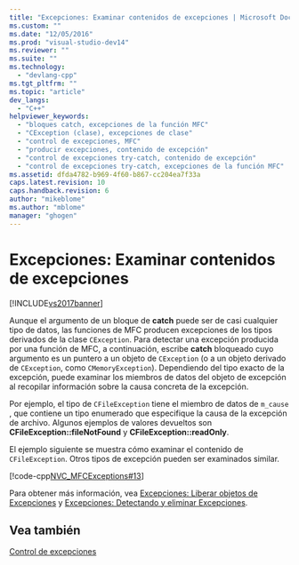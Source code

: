 ```yaml
---
title: "Excepciones: Examinar contenidos de excepciones | Microsoft Docs"
ms.custom: ""
ms.date: "12/05/2016"
ms.prod: "visual-studio-dev14"
ms.reviewer: ""
ms.suite: ""
ms.technology: 
  - "devlang-cpp"
ms.tgt_pltfrm: ""
ms.topic: "article"
dev_langs: 
  - "C++"
helpviewer_keywords: 
  - "bloques catch, excepciones de la función MFC"
  - "CException (clase), excepciones de clase"
  - "control de excepciones, MFC"
  - "producir excepciones, contenido de excepción"
  - "control de excepciones try-catch, contenido de excepción"
  - "control de excepciones try-catch, excepciones de la función MFC"
ms.assetid: dfda4782-b969-4f60-b867-cc204ea7f33a
caps.latest.revision: 10
caps.handback.revision: 6
author: "mikeblome"
ms.author: "mblome"
manager: "ghogen"
---
```

# Excepciones: Examinar contenidos de excepciones
[!INCLUDE[vs2017banner](../assembler/inline/includes/vs2017banner.md)]

Aunque el argumento de un bloque de **catch** puede ser de casi cualquier tipo de datos, las funciones de MFC producen excepciones de los tipos derivados de la clase `CException`.  Para detectar una excepción producida por una función de MFC, a continuación, escribe **catch** bloqueado cuyo argumento es un puntero a un objeto de `CException` \(o a un objeto derivado de `CException`, como `CMemoryException`\).  Dependiendo del tipo exacto de la excepción, puede examinar los miembros de datos del objeto de excepción al recopilar información sobre la causa concreta de la excepción.  
  
 Por ejemplo, el tipo de `CFileException` tiene el miembro de datos de `m_cause` , que contiene un tipo enumerado que especifique la causa de la excepción de archivo.  Algunos ejemplos de valores devueltos son **CFileException::fileNotFound** y **CFileException::readOnly**.  
  
 El ejemplo siguiente se muestra cómo examinar el contenido de `CFileException`.  Otros tipos de excepción pueden ser examinados similar.  
  
 [!code-cpp[NVC_MFCExceptions#13](../mfc/codesnippet/CPP/exceptions-examining-exception-contents_1.cpp)]  
  
 Para obtener más información, vea [Excepciones: Liberar objetos de Excepciones](../mfc/exceptions-freeing-objects-in-exceptions.md) y [Excepciones: Detectando y eliminar Excepciones](../mfc/exceptions-catching-and-deleting-exceptions.md).  
  
## Vea también  
 [Control de excepciones](../mfc/exception-handling-in-mfc.md)